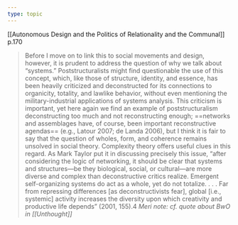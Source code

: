 ```yaml
---
type: topic
---
```

[[Autonomous Design and the Politics of Relationality and the Communal]] p.170
>Before I move on to link this to social movements and design, however, it is prudent to address the question of why we talk about “systems.” Poststructuralists might find questionable the use of this concept, which, like those of structure, identity, and essence, has been heavily criticized and deconstructed for its connections to organicity, totality, and lawlike behavior, without even mentioning the military-industrial applications of systems analysis. This criticism is important, yet here again we find an example of poststructuralism deconstructing too much and not reconstructing enough; ==networks and assemblages have, of course, been important reconstructive agendas== (e.g., Latour 2007; de Landa 2006), but I think it is fair to say that the question of wholes, form, and coherence remains unsolved in social theory. Complexity theory offers useful clues in this regard. As Mark Taylor put it in discussing precisely this issue, “after considering the logic of networking, it should be clear that systems and structures—be they biological, social, or cultural—are more diverse and complex than deconstructive critics realize. Emergent self-organizing systems do act as a whole, yet do not totalize. . . . Far from repressing differences \[as deconstructivists fear], global \[i.e., systemic] activity increases the diversity upon which creativity and productive life depends” (2001, 155).4
>	*Meri note: cf. quote about BwO in [[Unthought]]*